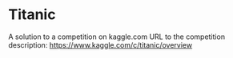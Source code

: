 # Titanic
A solution to a competition on kaggle.com
URL to the competition description: https://www.kaggle.com/c/titanic/overview
